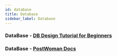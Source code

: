 ```yaml
---
id: database
title: Database
sidebar_label: Database
---
```


### DataBase - [DB Design Tutorial for Beginners](https://dev.to/wsvincent/database-design-tutorial-for-beginners-33p2?utm_source=digest_mailer&utm_medium=email&utm_campaign=digest_email)

### DataBase - [PostWoman Docs](https://postwoman.io/)